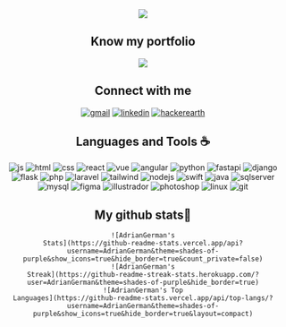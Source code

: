<div align="center">
    <img align="center"
        src="https://github.com/AdrianGerman/AdrianGerman/assets/107493996/bd87a717-38eb-461a-b52a-c51d7183015b" />
</div>

<h2 align="center">Know my portfolio</h2>
<p align="center">
    <a href="https://adriangerman.com/" target="blank"><img align="center"
            src="https://github.com/AdrianGerman/AdrianGerman/assets/107493996/ba7d1cf9-8e7d-4c79-b207-4a572a383ce9" /></a>
</p>

<h2 align="center">Connect with me</h2>
<p align="center">
    <a href="mailto:adrian.german1019@gmail.com" target="_blank"><img alt="gmail"
            src="https://img.shields.io/badge/Gmail-white?style=for-the-badge&logo=gmail&logoColor=white&color=%23f54336"></a>
    <a href="https://linkedin.com/in/adrian-german/" target="_blank"><img alt="linkedin"
            src="https://img.shields.io/badge/LinkedIn-white?style=for-the-badge&logo=linkedin&color=%230882bd"></a>
    <a href="https://www.hackerrank.com/profile/adrian_german101" target="_blank"><img alt="hackerearth"
            src="https://img.shields.io/badge/HackerEarth-white?style=for-the-badge&logo=hackerearth&color=%232c3755"></a>
</p>

<h2 align="center">Languages and Tools ☕</h2>
<div align="center">
    <img alt="js" src="https://img.shields.io/badge/JavaScript-withe?style=flat-square&logo=javascript&color=%232d2b55">
    <img alt="html" src="https://img.shields.io/badge/HTML5-withe?style=flat-square&logo=html5&color=%232d2b55">
    <img alt="css" src="https://img.shields.io/badge/CSS-withe?style=flat-square&logo=css3&color=%232d2b55">
    <img alt="react" src="https://img.shields.io/badge/React-withe?style=flat-square&logo=react&color=%232d2b55">
    <img alt="vue" src="https://img.shields.io/badge/Vue.js-white?style=flat-square&logo=vuedotjs&color=%232d2b55">
    <img alt="angular" src="https://img.shields.io/badge/Angular-withe?style=flat-square&logo=angular&color=%232d2b55">
    <img alt="python" src="https://img.shields.io/badge/Python-withe?style=flat-square&logo=python&color=%232d2b55">
    <img alt="fastapi" src="https://img.shields.io/badge/FastAPI-white?style=flat-square&logo=fastapi&color=%232d2b55">
    <img alt="django" src="https://img.shields.io/badge/Django-white?style=flat-square&logo=django&color=%232d2b55">
    <img alt="flask" src="https://img.shields.io/badge/Flask-white?style=flat-square&logo=flask&color=%232d2b55">
    <img alt="php" src="https://img.shields.io/badge/PHP-withe?style=flat-square&logo=php&color=%232d2b55">
    <img alt="laravel" src="https://img.shields.io/badge/Laravel-white?style=flat-square&logo=laravel&color=%232d2b55">
    <img alt="tailwind"
        src="https://img.shields.io/badge/Tailwind%20CSS-white?style=flat-square&logo=tailwindcss&color=%232d2b55">
    <img alt="nodejs" src="https://img.shields.io/badge/Node.js-white?style=flat-square&logo=nodedotjs&color=%232d2b55">
    <img alt="swift" src="https://img.shields.io/badge/Swift-withe?style=flat-square&logo=swift&color=%232d2b55">
    <img alt="java" src="https://img.shields.io/badge/Java-white?style=flat-square&logo=oracle&color=%232d2b55">
    <img alt="sqlserver"
        src="https://img.shields.io/badge/SQL%20Server-white?style=flat-square&logo=mariadb&color=%232d2b55">
    <img alt="mysql" src="https://img.shields.io/badge/MySQL-white?style=flat-square&logo=mysql&color=%232d2b55">
    <img alt="figma" src="https://img.shields.io/badge/Figma-white?style=flat-square&logo=figma&color=%232d2b55">
    <img alt="illustrador"
        src="https://img.shields.io/badge/Illustrator-white?style=flat-square&logo=adobeillustrator&color=%232d2b55">
    <img alt="photoshop"
        src="https://img.shields.io/badge/Photoshop-white?style=flat-square&logo=adobephotoshop&color=%232d2b55">
    <img alt="linux" src="https://img.shields.io/badge/Linux-white?style=flat-square&logo=linux&color=%232d2b55">
    <img alt="git" src="https://img.shields.io/badge/Git-white?style=flat-square&logo=git&color=%232d2b55">
</div>

<div align="center">
    <h2 align="center">My github stats🧃</h2>
    
    ![AdrianGerman's
    Stats](https://github-readme-stats.vercel.app/api?username=AdrianGerman&theme=shades-of-purple&show_icons=true&hide_border=true&count_private=false)
    ![AdrianGerman's
    Streak](https://github-readme-streak-stats.herokuapp.com/?user=AdrianGerman&theme=shades-of-purple&hide_border=true)
    ![AdrianGerman's Top
    Languages](https://github-readme-stats.vercel.app/api/top-langs/?username=AdrianGerman&theme=shades-of-purple&show_icons=true&hide_border=true&layout=compact)
    
</div>
